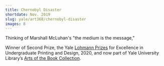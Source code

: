 ```yaml
---
title: Chernobyl Disaster
shortdate: Nov. 2019
slug: yale/art368/chernobyl-disaster
images: 8
---
```


Thinking of Marshall McLuhan's "the medium is the message," 

Winner of Second Prize, the Yale <a href='https://lohmann.yale.edu'>Lohmann Prizes</a> for Excellence in Undergraduate Printing and Design, 2020, and now part of Yale University Library’s <a href='https://guides.library.yale.edu/c.php?g=295882&p=1972805'>Arts of the Book Collection</a>.
